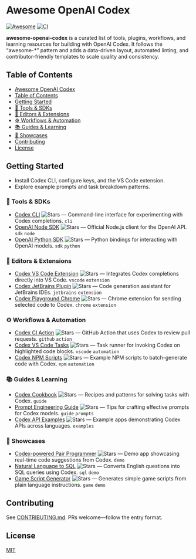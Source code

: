 # Awesome OpenAI Codex

[![Awesome](https://awesome.re/badge.svg)](https://awesome.re)
[![CI](https://img.shields.io/github/actions/workflow/status/openai/awesome-openai-codex/awesome-lint.yml?label=lint)](#)

**awesome-openai-codex** is a curated list of tools, plugins, workflows, and learning resources for
building with OpenAI Codex. It follows the “awesome-\*” pattern and adds a data-driven layout,
automated linting, and contributor-friendly templates to scale quality and consistency.

## Table of Contents

- [Awesome OpenAI Codex](#awesome-openai-codex)
- [Table of Contents](#table-of-contents)
- [Getting Started](#getting-started)
- [🧰 Tools & SDKs](#-tools--sdks)
- [🧩 Editors & Extensions](#-editors--extensions)
- [⚙️ Workflows & Automation](#-workflows--automation)
- [📚 Guides & Learning](#-guides--learning)
- [🎯 Showcases](#-showcases)
- [Contributing](#contributing)
- [License](#license)

## Getting Started

- Install Codex CLI, configure keys, and the VS Code extension.
- Explore example prompts and task breakdown patterns.

### 🧰 Tools & SDKs

- [Codex CLI](https://github.com/openai/codex-cli)
  ![Stars](https://img.shields.io/github/stars/openai/codex-cli?style=social) — Command-line
  interface for experimenting with Codex completions. `cli`
- [OpenAI Node SDK](https://github.com/openai/openai-node)
  ![Stars](https://img.shields.io/github/stars/openai/openai-node?style=social) — Official Node.js
  client for the OpenAI API. `sdk` `node`
- [OpenAI Python SDK](https://github.com/openai/openai-python)
  ![Stars](https://img.shields.io/github/stars/openai/openai-python?style=social) — Python bindings
  for interacting with OpenAI models. `sdk` `python`

### 🧩 Editors & Extensions

- [Codex VS Code Extension](https://github.com/openai/codex-vscode)
  ![Stars](https://img.shields.io/github/stars/openai/codex-vscode?style=social) — Integrates Codex
  completions directly into VS Code. `vscode` `extension`
- [Codex JetBrains Plugin](https://github.com/openai/codex-jetbrains)
  ![Stars](https://img.shields.io/github/stars/openai/codex-jetbrains?style=social) — Code
  generation assistant for JetBrains IDEs. `jetbrains` `extension`
- [Codex Playground Chrome](https://github.com/openai/codex-playground-extension)
  ![Stars](https://img.shields.io/github/stars/openai/codex-playground-extension?style=social) —
  Chrome extension for sending selected code to Codex. `chrome` `extension`

### ⚙️ Workflows & Automation

- [Codex CI Action](https://github.com/openai/codex-action)
  ![Stars](https://img.shields.io/github/stars/openai/codex-action?style=social) — GitHub Action
  that uses Codex to review pull requests. `github` `action`
- [Codex VS Code Tasks](https://github.com/openai/codex-tasks)
  ![Stars](https://img.shields.io/github/stars/openai/codex-tasks?style=social) — Task runner for
  invoking Codex on highlighted code blocks. `vscode` `automation`
- [Codex NPM Scripts](https://github.com/openai/codex-npm-scripts)
  ![Stars](https://img.shields.io/github/stars/openai/codex-npm-scripts?style=social) — Example NPM
  scripts to batch-generate code with Codex. `npm` `automation`

### 📚 Guides & Learning

- [Codex Cookbook](https://github.com/openai/codex-cookbook)
  ![Stars](https://img.shields.io/github/stars/openai/codex-cookbook?style=social) — Recipes and
  patterns for solving tasks with Codex. `guide`
- [Prompt Engineering Guide](https://github.com/openai/prompt-guide)
  ![Stars](https://img.shields.io/github/stars/openai/prompt-guide?style=social) — Tips for crafting
  effective prompts for Codex models. `guide` `prompts`
- [Codex API Examples](https://github.com/openai/codex-examples)
  ![Stars](https://img.shields.io/github/stars/openai/codex-examples?style=social) — Example apps
  demonstrating Codex APIs across languages. `examples`

### 🎯 Showcases

- [Codex-powered Pair Programmer](https://github.com/openai/codex-pair-programmer)
  ![Stars](https://img.shields.io/github/stars/openai/codex-pair-programmer?style=social) — Demo app
  showcasing real-time code suggestions from Codex. `demo`
- [Natural Language to SQL](https://github.com/openai/codex-sql-demo)
  ![Stars](https://img.shields.io/github/stars/openai/codex-sql-demo?style=social) — Converts
  English questions into SQL queries using Codex. `sql` `demo`
- [Game Script Generator](https://github.com/openai/codex-game-generator)
  ![Stars](https://img.shields.io/github/stars/openai/codex-game-generator?style=social) — Generates
  simple game scripts from plain language instructions. `game` `demo`

## Contributing

See [CONTRIBUTING.md](CONTRIBUTING.md). PRs welcome—follow the entry format.

## License

[MIT](LICENSE)

